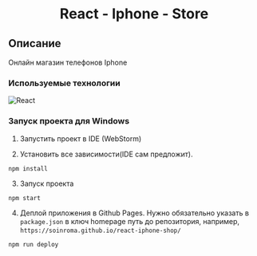 <h1 align="center">React - Iphone - Store</h1>

## Описание
Онлайн магазин телефонов Iphone

### Используемые технологии
![React](https://img.shields.io/badge/-React-black?style=flat-square&logo=react)

### Запуск проекта для Windows

1. Запустить проект в IDE (WebStorm)

2. Установить все зависимости(IDE сам предложит).
```
npm install
```
3. Запуск проекта
```
npm start
```

4. Деплой приложения в Github Pages.
Нужно обязательно указать в `package.json` в ключ homepage путь до репозитория, например,
`https://soinroma.github.io/react-iphone-shop/`
   
```
npm run deploy
```
